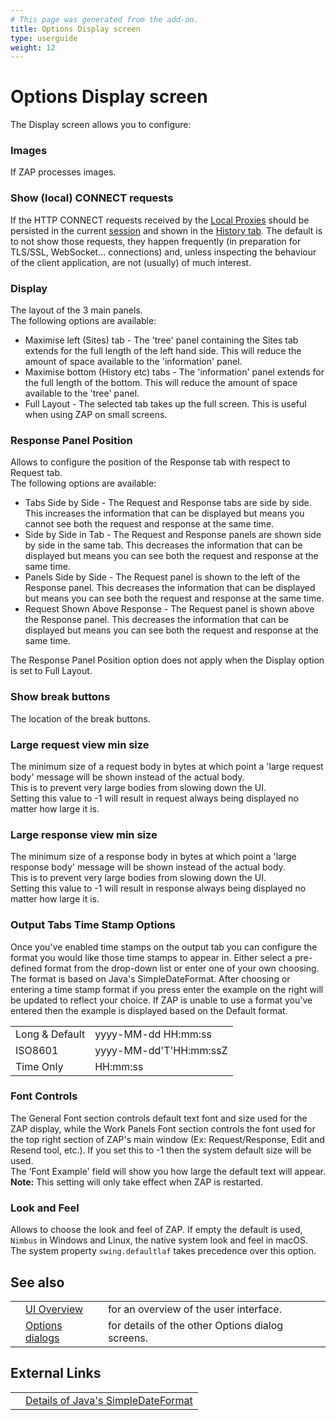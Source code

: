 ```yaml
---
# This page was generated from the add-on.
title: Options Display screen
type: userguide
weight: 12
---
```


# Options Display screen

The Display screen allows you to configure:

### Images

If ZAP processes images.

### Show (local) CONNECT requests

If the HTTP CONNECT requests received by the [Local Proxies](/docs/desktop/ui/dialogs/options/localproxy/) should be persisted in the current [session](/docs/desktop/ui/tlmenu/file/) and shown in the [History tab](/docs/desktop/ui/tabs/history/). The default is to not show those requests, they happen frequently (in preparation for TLS/SSL, WebSocket... connections) and, unless inspecting the behaviour of the client application, are not (usually) of much interest.

### Display

The layout of the 3 main panels.  
The following options are available:

* Maximise left (Sites) tab - The 'tree' panel containing the Sites tab extends for the full length of the left hand side. This will reduce the amount of space available to the 'information' panel.
* Maximise bottom (History etc) tabs - The 'information' panel extends for the full length of the bottom. This will reduce the amount of space available to the 'tree' panel.
* Full Layout - The selected tab takes up the full screen. This is useful when using ZAP on small screens.

### Response Panel Position

Allows to configure the position of the Response tab with respect to Request tab.  
The following options are available:

* Tabs Side by Side - The Request and Response tabs are side by side. This increases the information that can be displayed but means you cannot see both the request and response at the same time.
* Side by Side in Tab - The Request and Response panels are shown side by side in the same tab. This decreases the information that can be displayed but means you can see both the request and response at the same time.
* Panels Side by Side - The Request panel is shown to the left of the Response panel. This decreases the information that can be displayed but means you can see both the request and response at the same time.
* Request Shown Above Response - The Request panel is shown above the Response panel. This decreases the information that can be displayed but means you can see both the request and response at the same time.

The Response Panel Position option does not apply when the Display option is set to Full Layout.

### Show break buttons

The location of the break buttons.

### Large request view min size

The minimum size of a request body in bytes at which point a 'large request body' message will be shown instead of the actual body.  
This is to prevent very large bodies from slowing down the UI.  
Setting this value to -1 will result in request always being displayed no matter how large it is.

### Large response view min size

The minimum size of a response body in bytes at which point a 'large response body' message will be shown instead of the actual body.  
This is to prevent very large bodies from slowing down the UI.  
Setting this value to -1 will result in response always being displayed no matter how large it is.

### Output Tabs Time Stamp Options

Once you've enabled time stamps on the output tab you can configure the format you would like those time stamps to appear in. Either select a pre-defined format from the drop-down list or enter one of your own choosing. The format is based on Java's SimpleDateFormat. After choosing or entering a time stamp format if you press enter the example on the right will be updated to reflect your choice. If ZAP is unable to use a format you've entered then the example is displayed based on the Default format.

|                 |                        |
|-----------------|------------------------|
| Long \& Default | yyyy-MM-dd HH:mm:ss    |
| ISO8601         | yyyy-MM-dd'T'HH:mm:ssZ |
| Time Only       | HH:mm:ss               |

### Font Controls

The General Font section controls default text font and size used for the ZAP display, while the Work Panels Font section controls the font used for the top right section of ZAP's main window (Ex: Request/Response, Edit and Resend tool, etc.). If you set this to -1 then the system default size will be used.  
The 'Font Example' field will show you how large the default text will appear.  
**Note:** This setting will only take effect when ZAP is restarted.

### Look and Feel

Allows to choose the look and feel of ZAP. If empty the default is used, `Nimbus` in Windows and Linux, the native system look and feel in macOS.  
The system property `swing.defaultlaf` takes precedence over this option.

## See also

|   |                                                      |                                                  |
|---|------------------------------------------------------|--------------------------------------------------|
|   | [UI Overview](/docs/desktop/ui/)                     | for an overview of the user interface.           |
|   | [Options dialogs](/docs/desktop/ui/dialogs/options/) | for details of the other Options dialog screens. |

## External Links

|   |                                                                                                                 |
|---|-----------------------------------------------------------------------------------------------------------------|
|   | [Details of Java's SimpleDateFormat](https://docs.oracle.com/javase/8/docs/api/java/text/SimpleDateFormat.html) |
